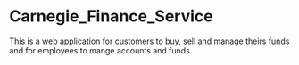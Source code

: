 # Carnegie_Finance_Service
This is a web application for customers to buy, sell and manage theirs funds and for employees to mange accounts and funds.
